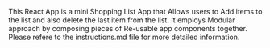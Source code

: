 This React App is a mini Shopping List App that Allows users to Add items to the list and also delete the last item from the list. It employs Modular approach by composing pieces of Re-usable app components together. 
Please refere to the instructions.md file for more detailed information.